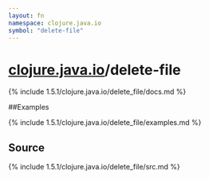 ```yaml
---
layout: fn
namespace: clojure.java.io
symbol: "delete-file"
---
```


# [clojure.java.io](../)/delete-file

{% include 1.5.1/clojure.java.io/delete_file/docs.md %}

##Examples

{% include 1.5.1/clojure.java.io/delete_file/examples.md %}
## Source
{% include 1.5.1/clojure.java.io/delete_file/src.md %}

